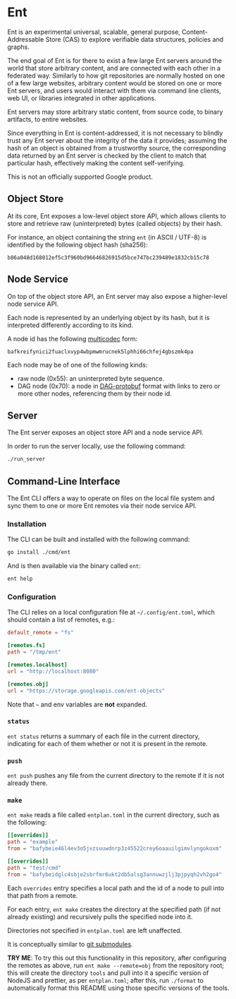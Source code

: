 # Ent

Ent is an experimental universal, scalable, general purpose, Content-Addressable
Store (CAS) to explore verifiable data structures, policies and graphs.

The end goal of Ent is for there to exist a few large Ent servers around the
world that store arbitrary content, and are connected with each other in a
federated way. Similarly to how git repositories are normally hosted on one of a
few large websites, arbitrary content would be stored on one or more Ent
servers, and users would interact with them via command line clients, web UI, or
libraries integrated in other applications.

Ent servers may store arbitrary static content, from source code, to binary
artifacts, to entire websites.

Since everything in Ent is content-addressed, it is not necessary to blindly
trust any Ent server about the integrity of the data it provides; assuming the
hash of an object is obtained from a trustworthy source, the corresponding data
returned by an Ent server is checked by the client to match that particular
hash, effectively making the content self-verifying.

This is not an officially supported Google product.

## Object Store

At its core, Ent exposes a low-level object store API, which allows clients to
store and retrieve raw (uninterpreted) bytes (called objects) by their hash.

For instance, an object containing the string `ent` (in ASCII / UTF-8) is
identified by the following object hash (sha256):

`b86a048d168012ef5c3f960bd96646826915d5bce747bc239489e1832cb15c78`

## Node Service

On top of the object store API, an Ent server may also expose a higher-level
node service API.

Each node is represented by an underlying object by its hash, but it is
interpreted differently according to its kind.

A node id has the following
[multicodec](https://github.com/multiformats/multicodec) form:

`bafkreifynici2fuaclxvyp4wbpmwmrucnek5lphhi66chfej4gbszmk4pa`

Each node may be of one of the following kinds:

- raw node (0x55): an uninterpreted byte sequence.
- DAG node (0x70): a node in
  [DAG-protobuf](https://ipld.io/docs/codecs/known/dag-pb/) format with links to
  zero or more other nodes, referencing them by their node id.

## Server

The Ent server exposes an object store API and a node service API.

In order to run the server locally, use the following command:

```bash
./run_server
```

## Command-Line Interface

The Ent CLI offers a way to operate on files on the local file system and sync
them to one or more Ent remotes via their node service API.

### Installation

The CLI can be built and installed with the following command:

```bash
go install ./cmd/ent
```

And is then available via the binary called `ent`:

```bash
ent help
```

### Configuration

The CLI relies on a local configuration file at `~/.config/ent.toml`, which
should contain a list of remotes, e.g.:

```toml
default_remote = "fs"

[remotes.fs]
path = "/tmp/ent"

[remotes.localhost]
url = "http://localhost:8080"

[remotes.obj]
url = "https://storage.googleapis.com/ent-objects"
```

Note that `~` and env variables are **not** expanded.

### `status`

`ent status` returns a summary of each file in the current directory, indicating
for each of them whether or not it is present in the remote.

### `push`

`ent push` pushes any file from the current directory to the remote if it is not
already there.

### `make`

`ent make` reads a file called `entplan.toml` in the current directory, such as
the following:

```toml
[[overrides]]
path = "example"
from = "bafybeie46l4ev3o5jvzsuuwdnrp3z45522crey6oaauilgimvlyngokoxm"

[[overrides]]
path = "test/cmd"
from = "bafybeidglc4sbje2sbrfmr6ukt2db5alsg3annuwzjlj3pjpyqh2vh2go4"
```

Each `overrides` entry specifies a local path and the id of a node to pull into
that path from a remote.

For each entry, `ent make` creates the directory at the specified path (if not
already existing) and recursively pulls the specified node into it.

Directories not specified in `entplan.toml` are left unaffected.

It is conceptually similar to
[git submodules](https://git-scm.com/book/en/v2/Git-Tools-Submodules).

**TRY ME**: To try this out this functionality in this repository, after
configuring the remotes as above, run `ent make --remote=obj` from the
repository root; this will create the directory `tools` and pull into it a
specific version of NodeJS and prettier, as per `entplan.toml`; after this, run
`./format` to automatically format this README using those specific versions of
the tools.
